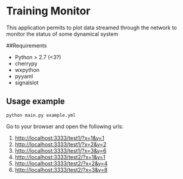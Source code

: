 # Training Monitor

This application permits to plot data streamed through the network to monitor the status of some dynamical system


##Requirements
 * Python > 2.7 (<3?)
 * cherrypy
 * wxpython
 * pyyaml
 * signalslot

## Usage example

`python main.py example.yml`

Go to your browser and open the following urls:

1. [http://localhost:3333/test1/?x=1&y=1](http://localhost:3333/test1/?x=1&y=1)
2. [http://localhost:3333/test1/?x=2&y=2](http://localhost:3333/test1/?x=2&y=2)
3. [http://localhost:3333/test1/?x=3&y=6](http://localhost:3333/test1/?x=3&y=6)
1. [http://localhost:3333/test2/?x=1&y=1](http://localhost:3333/test2/?x=1&y=1)
2. [http://localhost:3333/test2/?x=2&y=4](http://localhost:3333/test2/?x=2&y=4)
3. [http://localhost:3333/test2/?x=3&y=8](http://localhost:3333/test2/?x=3&y=8)
